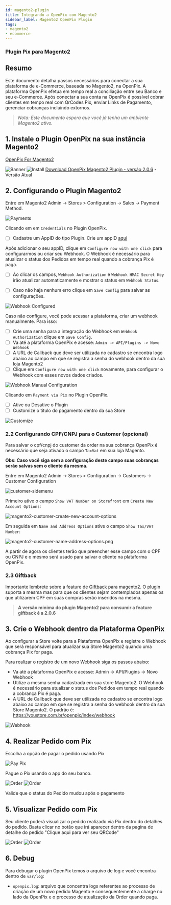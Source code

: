 ```yaml
---
id: magento2-plugin
title: Integrando a OpenPix com Magento2
sidebar_label: Magento2 OpenPix Plugin
tags:
- magento2
- ecommerce
---
```


### Plugin Pix para Magento2

## Resumo

Este documento detalha passos necessários para conectar a sua plataforma de e-Commerce, baseada no Magento2, na OpenPix. A plataforma OpenPix efetua em tempo real a conciliação entre seu Banco e seu e-Commerce.
Após conectar a sua conta na OpenPix é possível cobrar clientes em tempo real com QrCodes Pix, enviar Links de Pagamento, gerenciar cobranças incluindo extornos.

> *Nota: Este documento espera que você já tenha um ambiente Magento2 ativo.*

## 1. Instale o Plugin OpenPix na sua instância Magento2

[OpenPix For Magento2](https://marketplace.magento.com/openpix-pix.html)

![Banner](/img/ecommerce/woocommerce-banner.png)
![Install](/img/ecommerce/magento2/magento2-marketplace-search.png)
[Download OpenPix Magento2 Plugin - versão 2.0.6](pathname:///magento2/openpix_pix.2.0.6.zip) - Versão Atual

## 2. Configurando o Plugin Magento2

Entre em Magento2 Admin -> Stores > Configuration -> Sales -> Payment Method.

![Payments](/img/ecommerce/magento2/magento2-payments.png)

Clicando em em `Credentials` no Plugin OpenPix.

- [ ] Cadastre um AppID do tipo Plugin. Crie um appID [aqui](../apis/api-getting-started.md)

Após adicionar o seu appID, clique em `Configure now with one click` para configurarmos ou criar seu Webhook. O Webhook é necessário para atualizar o status dos Pedidos em tempo real quando a cobrança Pix é paga.

- [ ] Ao clicar os campos, `Webhook Authorization` e `Webhook HMAC Secret Key` irão atualizar automaticamente e mostrar o status em `Webhook Status`.

- [ ] Caso não haja nenhum erro clique em `Save Config` para salvar as configurações.

![Webhook Configured](/img/ecommerce/magento2/magento2-webhook-configured.png)

Caso não configure, você pode acessar a plataforma, criar um webhook manualmente. Para isso:

- [ ] Crie uma senha para a integração do Webhook em `Webhook Authorization` clique em `Save Config`.
- [ ] Va até a plataforma OpenPix e acesse: `Admin -> API/Plugins -> Novo Webhook`
- [ ] A URL de Callback que deve ser utilizada no cadastro se encontra logo abaixo ao campo em que se registra a senha do webhook dentro da sua loja Magento2
- [ ] Clique em `Configure now with one click` novamente, para configurar o Webhook com esses novos dados criados.

![Webhook Manual Configuration](/img/ecommerce/magento2/magento2-webhook-manual-configuration.png)

Clicando em `Payment via Pix` no Plugin OpenPix.

- [ ] Ative ou Desative o Plugin
- [ ] Customize o título do pagamento dentro da sua Store

![Customize](/img/ecommerce/magento2/magento2-customize.png)

### 2.2 Configurando CPF/CNPJ para o Customer (opcional)

Para salvar o cpf/cnpj do customer da order na sua cobrança OpenPix é necessário que seja ativado o campo `TaxVat` em sua loja Magento.

**Obs: Caso você siga sem a configuração deste campo suas cobranças serão salvas sem o cliente da mesma.**

Entre em Magento2 Admin -> Stores > Configuration -> Customers -> Customer Configuration

![customer-sidemenu](/img/ecommerce/magento2/magento2-customer-sidemenu.png)

Primeiro ative o campo `Show VAT Number on Storefront` em `Create New Account Options`:

![magento2-customer-create-new-account-options](/img/ecommerce/magento2/magento2-customer-create-new-account-options.png)

Em seguida em `Name and Address Options` ative o campo `Show Tax/VAT Number`:

![magento2-customer-name-address-options.png](/img/ecommerce/magento2/magento2-customer-name-address-options.png)

A partir de agora os clientes terão que preencher esse campo com o CPF ou CNPJ e o mesmo será usado para salvar o cliente na plataforma OpenPix.

### 2.3 Giftback

Importante lembrete sobre a feature de [Giftback](../giftback/what-is-giftback.md) para magento2. O plugin suporta a mesma mas para que os clientes sejam contemplados apenas os que utilizarem CPF em suas compras serão inseridos na mesma.

> **A versão minima do plugin Magento2 para consumir a feature giftback é  a 2.0.6**

## 3. Crie o Webhook dentro da Plataforma OpenPix

Ao configurar a Store volte para a Plataforma OpenPix e registre o Webhook que será responsável para atualizar sua Store Magento2 quando uma cobrança Pix for paga.

Para realizar o registro de um novo Webhook siga os passos abaixo:

- Va até a plataforma OpenPix e acesse: Admin -> API/Plugins -> Novo Webhook
- Utilize a mesma senha cadastrada em sua store Magento2. O Webhook é necessário para atualizar o status dos Pedidos em tempo real quando a cobrança Pix é paga.
- A URL de Callback que deve ser utilizada no cadastro se encontra logo abaixo ao campo em que se registra a senha do webhook dentro da sua Store Magento2. O padrão é: <https://youstore.com.br/openpix/index/webhook>

![Webhook](/img/ecommerce/magento2/magento2-openpix-webhook.png)

## 4. Realizar Pedido com Pix

Escolha a opção de pagar o pedido usando Pix

![Pay Pix](/img/ecommerce/magento2/magento2-checkout-cart.png)

Pague o Pix usando o app do seu banco.

![Order](/img/ecommerce/magento2/m2-cs-1.png)
![Order](/img/ecommerce/magento2/m2-cs-2.png)

Valide que o status do Pedido mudou após o pagamento

## 5. Visualizar Pedido com Pix

Seu cliente poderá visualizar o pedido realizado via Pix dentro do detalhes do pedido. Basta clicar no botão que irá aparecer dentro da pagina de detalhe do pedido "Clique aqui para ver seu QRCode"

![Order](/img/ecommerce/magento2/m2-od-1.png)
![Order](/img/ecommerce/magento2/m2-od-2.png)

## 6. Debug

Para debugar o plugin OpenPix temos o arquivo de log e você encontra dentro de `var/log`:

- `openpix.log`: arquivo que concentra logs referentes ao processo de criação de um novo pedido Magento e consequentemente a charge no lado da OpenPix e o processo de atualização da Order quando paga.
